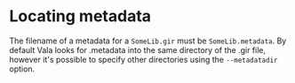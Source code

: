 

Locating metadata
=================

The filename of a metadata for a `SomeLib.gir` must be `SomeLib.metadata`. By default Vala looks for .metadata into the same directory of the .gir file, however it's possible to specify other directories using the `--metadatadir` option.

